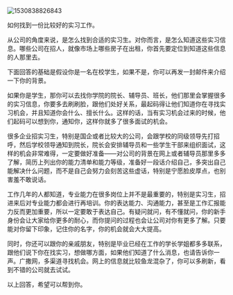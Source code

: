 ![1530838826843](C:\Users\Lenovo\AppData\Local\Temp\1530838826843.png)

如何找到一份比较好的实习工作。

从公司的角度来说，是怎么找到合适的实习生。对你而言，是怎么知道这些实习信息。哪些公司在招人，就像市场上哪些房子在出租，你首先要定位到知道这些信息的人那里去。

下面回答的基础是假设你是一名在校学生，如果不是，你可以再发一封邮件来介绍一下你的背景。

如果你是学生，那你可以去找你学院的院长、辅导员、班长，他们那里会掌握很多的实习信息，你要多去刷刷脸，跟他们处好关系，最起码得让他们知道你在寻找实习机会，并且知道你会什么、擅长什么。这样的话，当有实习机会过来的时候，他们起码可以想到你，通知你，这样你就多了很多面试的机会。

很多企业招实习生，特别是国企或者比较大的公司，会跟学校的同级领导先打招呼，然后学校领导通知到院长，院长会安排辅导员和一些学生干部来组织面试，这样的机会非常难得，一定要做好准备——对公司的背景在网上或者辅导员那里多多了解，简历上列出你的能力清单和能力等级，准备好一段话介绍自己，多突出自己能解决什么问题，而不是自己会努力会刻苦这些虚话，特别是宁愿脸皮厚点，也别害羞不敢说话。

工作几年的人都知道，专业能力在很多岗位上并不是最重要的，特别是实习生，招进来后对专业能力都会进行再培训。你的表达能力、沟通能力，甚至是工作汇报能力反而更加重要，所以一定要敢于表达自己。有疑问就问，有不懂就问，你的新手身份会让大家给你更多的耐心，而你提问的过程也会让公司对你有更多了解。只要能对你留下印象，记住你的名字，你的机会就会大大提高。

同时，你还可以跟你的亲戚朋友，特别是毕业已经在工作的学长学姐都多多联系，跟他们说下你在找实习，想做哪方面，如果他们知道了什么消息，也请告诉你一声。广撒网，多渠道寻找机会。网上的信息就比较鱼龙混杂了，你可以多刷新，看到不错的公司就去试试。

以上回答，希望可以帮到你。

